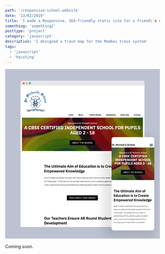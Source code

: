 ```yaml
---
path: '/responsive-school-website'
date: '13/02/2019'
title: 'I made a Responsive, SEO-friendly static site for a friend\'s school'
something: 'something2'
posttype: 'project'
category: 'javascript'
description: 'I designed a train map for the Mumbai train system'
tags:
  - 'javascript'
  - 'hoisting'
---
```


![status code checker](./st-michaels-school.png)

Coming soon.
